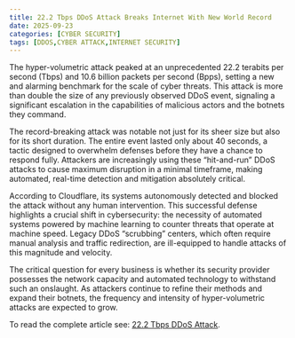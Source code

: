 ```yaml
---
title: 22.2 Tbps DDoS Attack Breaks Internet With New World Record
date: 2025-09-23
categories: [CYBER SECURITY]
tags: [DDOS,CYBER ATTACK,INTERNET SECURITY]
---
```


The hyper-volumetric attack peaked at an unprecedented 22.2 terabits per second (Tbps) and 10.6 billion packets per second (Bpps), setting a new and alarming benchmark for the scale of cyber threats. This attack is more than double the size of any previously observed DDoS event, signaling a significant escalation in the capabilities of malicious actors and the botnets they command.

The record-breaking attack was notable not just for its sheer size but also for its short duration. The entire event lasted only about 40 seconds, a tactic designed to overwhelm defenses before they have a chance to respond fully. Attackers are increasingly using these “hit-and-run” DDoS attacks to cause maximum disruption in a minimal timeframe, making automated, real-time detection and mitigation absolutely critical.

According to Cloudflare, its systems autonomously detected and blocked the attack without any human intervention. This successful defense highlights a crucial shift in cybersecurity: the necessity of automated systems powered by machine learning to counter threats that operate at machine speed. Legacy DDoS “scrubbing” centers, which often require manual analysis and traffic redirection, are ill-equipped to handle attacks of this magnitude and velocity.

The critical question for every business is whether its security provider possesses the network capacity and automated technology to withstand such an onslaught. As attackers continue to refine their methods and expand their botnets, the frequency and intensity of hyper-volumetric attacks are expected to grow.

To read the complete article see: [22.2 Tbps DDoS Attack](https://cybersecuritynews.com/ddos-attack-world-record/).